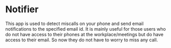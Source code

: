 # Notifier
This app is used to detect miscalls on your phone and send email notifications to the specified email id. 
It is mainly useful for those users who do not have access to their phones at the workplace/meetings but do have access
to their email. So now they do not have to worry to miss any call.
